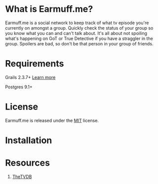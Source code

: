 # What is Earmuff.me?

Earmuff.me is a social network to keep track of what tv episode you're currently on amongst a group.  Quickly check the status of your group so you know what you can and can't talk about.  It's all about not spoiling what's happening on GoT or True Detective if you have a straggler in the group.  Spoilers are bad, so don't be that person in your group of friends.

# Requirements

Grails 2.3.7+ [Learn more](http://grails.org)

Postgres 9.1+

# License

Earmuff.me is released under the [MIT](http://www.opensource.org/licenses/mit-license.php) license.

# Installation

# Resources

1. [TheTVDB](http://thetvdb.com/)

